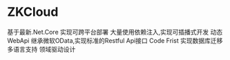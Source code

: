 # ZKCloud
基于最新.Net.Core 实现可跨平台部署
大量使用依赖注入,实现可插播式开发
动态WebApi
继承微软OData,实现标准的Restful Api接口
Code Frist 实现数据库迁移
多语言支持
领域驱动设计
